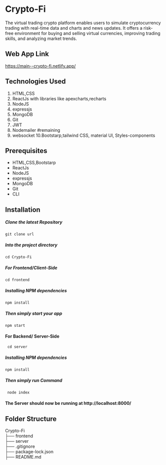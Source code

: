 # Crypto-Fi
The virtual trading crypto platform enables users to simulate cryptocurrency trading with real-time data and charts and news updates. It offers a risk-free environment for buying and selling virtual currencies, improving trading skills, and analyzing market trends.

## Web App Link
https://main--crypto-fi.netlify.app/

## Technologies Used
1. HTML,CSS
2. ReactJs with libraries like apexcharts,recharts
3. NodeJS
4. expressjs
5. MongoDB
6. Git
7. JWT
8. Nodemailer #remaining
9. websocket
10.Bootstarp,tailwind CSS, material UI, Styles-components

## Prerequisites
- HTML,CSS,Bootstarp
- ReactJs
- NodeJS
- expressjs
- MongoDB
- Git
- CLI

## Installation

##### Clone the latest Repository

`git clone url`

##### Into the project directory

`cd Crypto-Fi`

##### For Frontend/Client-Side

`cd frontend`

##### Installing NPM dependencies

`npm install`

##### Then simply start your app

`npm start`

#### For Backend/ Server-Side

` cd server`

##### Installing NPM dependencies

`npm install`

##### Then simply run Command

` node index`

#### The Server should now be running at http://localhost:8000/

## Folder Structure

Crypto-Fi <br>
├── frontend <br>
├── server <br>
├── .gitignore <br>
├── package-lock.json <br>
├── README.md <br>